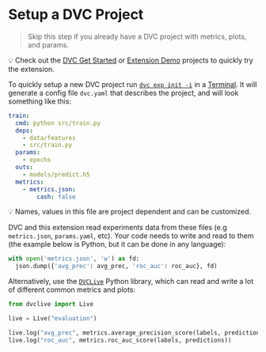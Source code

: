 # Setup a DVC Project

> Skip this step if you already have a DVC project with metrics, plots, and
> params.

💡 Check out the
[DVC Get Started](https://github.com/iterative/example-get-started) or
[Extension Demo](https://github.com/iterative/vscode-dvc/tree/main/demo)
projects to quickly try the extension.

To quickly setup a new DVC project run
[`dvc exp init -i`](https://dvc.org/doc/command-reference/exp/init#example-interactive-mode)
in a [Terminal](command:workbench.action.terminal.new). It will generate a
config file `dvc.yaml` that describes the project, and will look something like
this:

```yaml
train:
  cmd: python src/train.py
  deps:
    - data/features
    - src/train.py
  params:
    - epochs
  outs:
    - models/predict.h5
  metrics:
    - metrics.json:
        cash: false
```

💡 Names, values in this file are project dependent and can be customized.

DVC and this extension read experiments data from these files (e.g
`metrics.json`, `params.yaml`, etc). Your code needs to write and read to them
(the example below is Python, but it can be done in any language):

```python
with open('metrics.json', 'w') as fd:
  json.dump({'avg_prec': avg_prec, 'roc_auc': roc_auc}, fd)
```

Alternatively, use the [`DVCLive`](https://dvc.org/doc/dvclive) Python library,
which can read and write a lot of different common metrics and plots:

```python
from dvclive import Live

live = Live("evaluation")

live.log("avg_prec", metrics.average_precision_score(labels, predictions))
live.log("roc_auc", metrics.roc_auc_score(labels, predictions))
```
